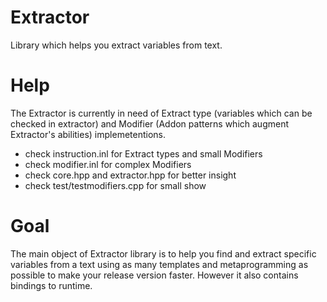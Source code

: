 # Extractor
Library which helps you extract variables from text.

# Help
The Extractor is currently in need of Extract type (variables which can be checked in extractor) and Modifier (Addon patterns which augment Extractor's abilities) implemetentions.

* check instruction.inl for Extract types and small Modifiers
* check modifier.inl for complex Modifiers
* check core.hpp and extractor.hpp for better insight
* check test/testmodifiers.cpp for small show

# Goal
The main object of Extractor library is to help you find and extract specific variables from a text using as many templates and metaprogramming as possible to make your release version faster. However it also contains bindings to runtime.

